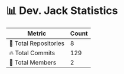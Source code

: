 # 📊 Dev. Jack Statistics

| Metric            | Count |
|------------------|------|
| 📂 Total Repositories | 8 |
| 🔥 Total Commits   | 129 |
| 👥 Total Members   | 2 |

